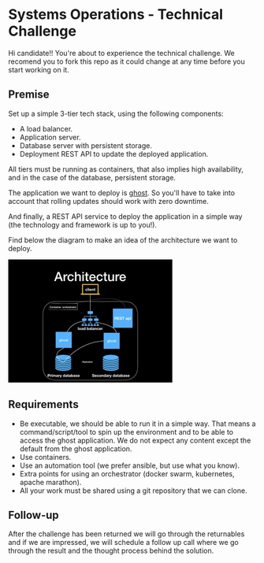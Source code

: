 # Systems Operations - Technical Challenge

Hi candidate!! You're about to experience the technical challenge. We recomend you to fork this repo as it could change at any time before you start working on it.

## Premise
Set up a simple 3-tier tech stack, using the following components:
* A load balancer.
* Application server.
* Database server with persistent storage.
* Deployment REST API to update the deployed application.

All tiers must be running as containers, that also implies high availability, and in the case of the database, persistent storage.

The application we want to deploy is [ghost](https://www.npmjs.com/package/ghost). So you'll have to take into account that rolling updates should work with zero downtime.

And finally, a REST API service to deploy the application in a simple way (the technology and framework is up to you!).

Find below the diagram to make an idea of the architecture we want to deploy.

![diagram](diagram.png)

## Requirements
* Be executable, we should be able to run it in a simple way. That means a command/script/tool to spin up the environment and to be able to access the ghost application. We do not expect any content except the default from the ghost application.
* Use containers.
* Use an automation tool (we prefer ansible, but use what you know).
* Extra points for using an orchestrator (docker swarm, kubernetes, apache marathon).
* All your work must be shared using a git repository that we can clone.

## Follow-up
After the challenge has been returned we will go through the returnables and if we are impressed, we will schedule a follow up call where we go through the result and the thought process behind the solution.

